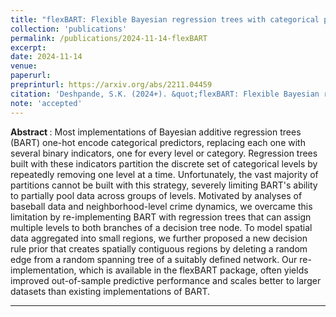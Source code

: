 ```yaml
---
title: "flexBART: Flexible Bayesian regression trees with categorical predictors"
collection: 'publications'
permalink: /publications/2024-11-14-flexBART
excerpt: 
date: 2024-11-14
venue:
paperurl:
preprinturl: https://arxiv.org/abs/2211.04459
citation: 'Deshpande, S.K. (2024+). &quot;flexBART: Flexible Bayesian regression trees with categorical predictors.&quot; <i>Journal of Computational and Graphical Statistics</i>'
note: 'accepted'
---
```


<b> Abstract </b> : 
Most implementations of Bayesian additive regression trees (BART) one-hot encode categorical predictors, replacing each one with several binary indicators, one for every level or category. Regression trees built with these indicators partition the discrete set of categorical levels by repeatedly removing one level at a time. Unfortunately, the vast majority of partitions cannot be built with this strategy, severely limiting BART's ability to partially pool data across groups of levels. Motivated by analyses of baseball data and neighborhood-level crime dynamics, we overcame this limitation by re-implementing BART with regression trees that can assign multiple levels to both branches of a decision tree node. To model spatial data aggregated into small regions, we further proposed a new decision rule prior that creates spatially contiguous regions by deleting a random edge from a random spanning tree of a suitably defined network. Our re-implementation, which is available in the flexBART package, often yields improved out-of-sample predictive performance and scales better to larger datasets than existing implementations of BART.

---


